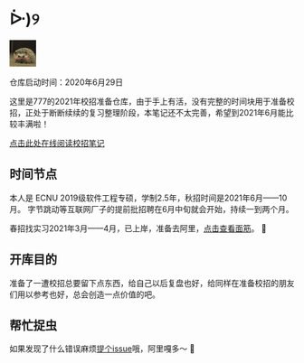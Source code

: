 # ᐕ\)୨

![](.gitbook/assets/img_5080-1-.gif)

仓库启动时间：2020年6月29日

这里是777的2021年校招准备仓库，由于手上有活，没有完整的时间块用于准备校招，正处于断断续续的复习整理阶段，本笔记还不太完善，希望到2021年6月能比较丰满啦！

[点击此处在线阅读校招笔记](https://hishark777.gitbook.io/777-interview-notes/)

## 时间节点

本人是 ECNU 2019级软件工程专硕，学制2.5年，秋招时间是2021年6月——10月。 字节跳动等互联网厂子的提前批招聘在6月中旬就会开始，持续一到两个月。

春招找实习2021年3月——4月，已上岸，准备去阿里，[点击查看面筋](interview/readme/777-interview.md)。 🤗 

## 开库目的

准备了一遭校招总要留下点东西，给自己以后复盘也好，给同样在准备校招的朋友们用以参考也好，总会创造一点价值的吧。

## 帮忙捉虫

如果发现了什么错误麻烦[提个issue](https://github.com/hishark/Android-Interview/issues/new)哦，阿里嘎多～ 🥳 

